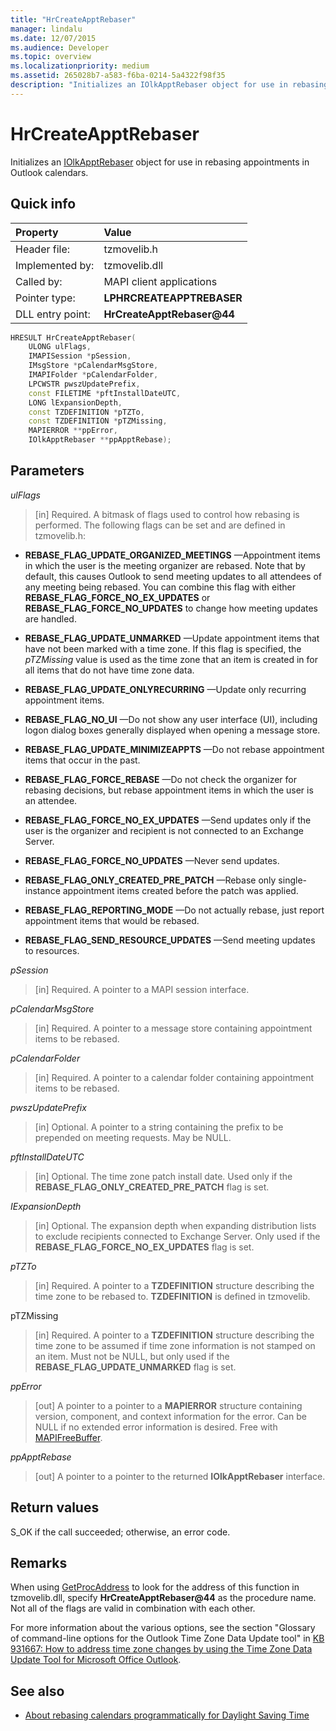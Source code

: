 ```yaml
---
title: "HrCreateApptRebaser"
manager: lindalu
ms.date: 12/07/2015
ms.audience: Developer
ms.topic: overview
ms.localizationpriority: medium
ms.assetid: 265028b7-a583-f6ba-0214-5a4322f98f35
description: "Initializes an IOlkApptRebaser object for use in rebasing appointments in Outlook calendars."
---
```


# HrCreateApptRebaser

Initializes an [IOlkApptRebaser](iolkapptrebaser.md) object for use in rebasing appointments in Outlook calendars.
  
## Quick info

|Property |Value |
|:-----|:-----|
|Header file:  <br/> |tzmovelib.h  <br/> |
|Implemented by:  <br/> |tzmovelib.dll  <br/> |
|Called by:  <br/> |MAPI client applications  <br/> |
|Pointer type:  <br/> |**LPHRCREATEAPPTREBASER** <br/> |
|DLL entry point:  <br/> |**HrCreateApptRebaser@44** <br/> |

```cpp
HRESULT HrCreateApptRebaser(  
    ULONG ulFlags, 
    IMAPISession *pSession, 
    IMsgStore *pCalendarMsgStore, 
    IMAPIFolder *pCalendarFolder, 
    LPCWSTR pwszUpdatePrefix, 
    const FILETIME *pftInstallDateUTC, 
    LONG lExpansionDepth, 
    const TZDEFINITION *pTZTo, 
    const TZDEFINITION *pTZMissing, 
    MAPIERROR **ppError, 
    IOlkApptRebaser **ppApptRebase); 

```

## Parameters

_ulFlags_
  
> [in] Required. A bitmask of flags used to control how rebasing is performed. The following flags can be set and are defined in tzmovelib.h:

- **REBASE_FLAG_UPDATE_ORGANIZED_MEETINGS** —Appointment items in which the user is the meeting organizer are rebased. Note that by default, this causes Outlook to send meeting updates to all attendees of any meeting being rebased. You can combine this flag with either **REBASE_FLAG_FORCE_NO_EX_UPDATES** or **REBASE_FLAG_FORCE_NO_UPDATES** to change how meeting updates are handled.

- **REBASE_FLAG_UPDATE_UNMARKED** —Update appointment items that have not been marked with a time zone. If this flag is specified, the _pTZMissing_ value is used as the time zone that an item is created in for all items that do not have time zone data.

- **REBASE_FLAG_UPDATE_ONLYRECURRING** —Update only recurring appointment items.

- **REBASE_FLAG_NO_UI** —Do not show any user interface (UI), including logon dialog boxes generally displayed when opening a message store.

- **REBASE_FLAG_UPDATE_MINIMIZEAPPTS** —Do not rebase appointment items that occur in the past.

- **REBASE_FLAG_FORCE_REBASE** —Do not check the organizer for rebasing decisions, but rebase appointment items in which the user is an attendee.

- **REBASE_FLAG_FORCE_NO_EX_UPDATES** —Send updates only if the user is the organizer and recipient is not connected to an Exchange Server.

- **REBASE_FLAG_FORCE_NO_UPDATES** —Never send updates.

- **REBASE_FLAG_ONLY_CREATED_PRE_PATCH** —Rebase only single-instance appointment items created before the patch was applied.

- **REBASE_FLAG_REPORTING_MODE** —Do not actually rebase, just report appointment items that would be rebased.

- **REBASE_FLAG_SEND_RESOURCE_UPDATES** —Send meeting updates to resources.

_pSession_
  
> [in] Required. A pointer to a MAPI session interface.

_pCalendarMsgStore_
  
> [in] Required. A pointer to a message store containing appointment items to be rebased.

_pCalendarFolder_
  
> [in] Required. A pointer to a calendar folder containing appointment items to be rebased.

_pwszUpdatePrefix_
  
> [in] Optional. A pointer to a string containing the prefix to be prepended on meeting requests. May be NULL.

_pftInstallDateUTC_
  
> [in] Optional. The time zone patch install date. Used only if the **REBASE_FLAG_ONLY_CREATED_PRE_PATCH** flag is set.

_IExpansionDepth_
  
> [in] Optional. The expansion depth when expanding distribution lists to exclude recipients connected to Exchange Server. Only used if the **REBASE_FLAG_FORCE_NO_EX_UPDATES** flag is set.

_pTZTo_
  
> [in] Required. A pointer to a **TZDEFINITION** structure describing the time zone to be rebased to. **TZDEFINITION** is defined in tzmovelib.

pTZMissing
  
> [in] Required. A pointer to a **TZDEFINITION** structure describing the time zone to be assumed if time zone information is not stamped on an item. Must not be NULL, but only used if the **REBASE_FLAG_UPDATE_UNMARKED** flag is set.

_ppError_
  
> [out] A pointer to a pointer to a **MAPIERROR** structure containing version, component, and context information for the error. Can be NULL if no extended error information is desired. Free with [MAPIFreeBuffer](https://msdn.microsoft.com/library/9412594f-8acc-4c7e-a668-4ec1da0ad9cf%28Office.15%29.aspx).

_ppApptRebase_
  
> [out] A pointer to a pointer to the returned **IOlkApptRebaser** interface.

## Return values

S_OK if the call succeeded; otherwise, an error code.
  
## Remarks

When using [GetProcAddress](https://msdn.microsoft.com/library/a0d7fc09-f888-4f46-a571-d3719a627597%28Office.15%29.aspx) to look for the address of this function in tzmovelib.dll, specify **HrCreateApptRebaser@44** as the procedure name. Not all of the flags are valid in combination with each other.
  
For more information about the various options, see the section "Glossary of command-line options for the Outlook Time Zone Data Update tool" in [KB 931667: How to address time zone changes by using the Time Zone Data Update Tool for Microsoft Office Outlook](https://support.microsoft.com/office/add-remove-or-change-time-zones-5ab3e10e-5a6c-46af-ab48-156fedf70c04).
  
## See also

- [About rebasing calendars programmatically for Daylight Saving Time](about-rebasing-calendars-programmatically-for-daylight-saving-time.md)
